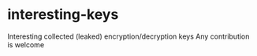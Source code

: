 # interesting-keys
Interesting collected (leaked) encryption/decryption keys 
Any contribution is welcome
